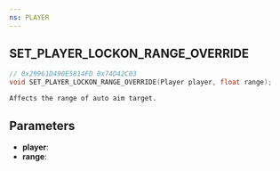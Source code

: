```yaml
---
ns: PLAYER
---
```

## SET_PLAYER_LOCKON_RANGE_OVERRIDE

```c
// 0x29961D490E5814FD 0x74D42C03
void SET_PLAYER_LOCKON_RANGE_OVERRIDE(Player player, float range);
```

```
Affects the range of auto aim target.  
```

## Parameters
* **player**: 
* **range**: 

